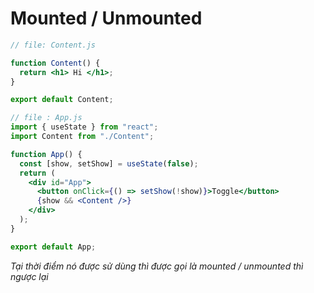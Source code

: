 # Mounted / Unmounted

```jsx
// file: Content.js

function Content() {
  return <h1> Hi </h1>;
}

export default Content;
```

```jsx
// file : App.js
import { useState } from "react";
import Content from "./Content";

function App() {
  const [show, setShow] = useState(false);
  return (
    <div id="App">
      <button onClick={() => setShow(!show)}>Toggle</button>
      {show && <Content />}
    </div>
  );
}

export default App;
```

_Tại thời điểm nó được sử dùng thì được gọi là mounted / unmounted thì ngược lại_
